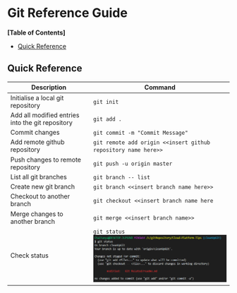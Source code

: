 # Git Reference Guide

**[Table of Contents]**

- [Quick Reference](#quick-reference)

## Quick Reference

| Description                                      | Command                                                                                                                                     |
| ------------------------------------------------ | ------------------------------------------------------------------------------------------------------------------------------------------- |
| Initialise a local git repository                | `git init`                                                                                                                                  |
| Add all modified entries into the git repository | `git add .`                                                                                                                                 |
| Commit changes                                   | `git commit -m "Commit Message"`                                                                                                            |
| Add remote github repository                     | `git remote add origin <<insert github repository name here>>`                                                                              |
| Push changes to remote repository                | `git push -u origin master`                                                                                                                 |
| List all git branches                            | `git branch -- list`                                                                                                                        |
| Create new git branch                            | `git branch <<insert branch name here>>`                                                                                                    |
| Checkout to another branch                       | `git checkout <<insert branch name here`                                                                                                    |
| Merge changes to another branch                  | `git merge <<insert branch name>>`                                                                                                          |
| Check status                                     | `git status` <br> ![Git Status](https://github.com/chatenrk/Cloud-Platform-Tips/blob/cleanUpGit/Git%20Related/screenshots/git%20status.PNG) |
